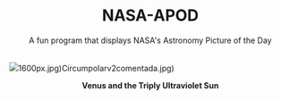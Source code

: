 <div align="center">
  <h1>
    NASA-APOD
  </h1>
</div>
  
<div align="center">
  A fun program that displays NASA's Astronomy Picture of the Day
</div>

<br>

![](https://apod.nasa.gov/apod/image/2503/SunVenusUv3_SdoDove_960.jpg)1600px.jpg)Circumpolarv2comentada.jpg)

<p align = "center">
  <b>Venus and the Triply Ultraviolet Sun</b>
</p>
